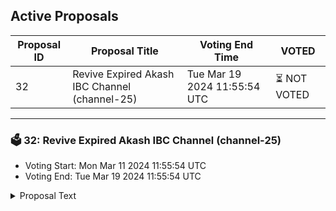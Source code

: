 ## Active Proposals

| Proposal ID | Proposal Title | Voting End Time | VOTED |
|-------------|----------------|-----------------|-------|
| 32 | Revive Expired Akash IBC Channel (channel-25) | Tue Mar 19 2024 11:55:54 UTC | ⏳ NOT VOTED |

---

### 🗳 32: Revive Expired Akash IBC Channel (channel-25)
- Voting Start: Mon Mar 11 2024 11:55:54 UTC
- Voting End: Tue Mar 19 2024 11:55:54 UTC

<details>
<summary>Proposal Text</summary>
 
Revive expired channel between OmniFlix and akshnet (channel-25) by substituting new client (07-tendermint-64) in place of old client (07-tendermint-42)
</details>
